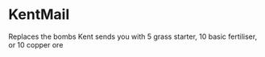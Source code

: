 # KentMail
Replaces the bombs Kent sends you with 5 grass starter, 10 basic fertiliser, or 10 copper ore
